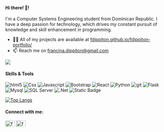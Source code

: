 
<h4 align="left">Hi there! 👋!</h4>

I'm a Computer Systems Engineering student from Dominican Republic. I have a deep passion for technology, which drives my constant pursuit of knowledge and skill enhancement in programming.
- 👨‍💻 All of my projects are available at [fdippiton.github.io/fdippiton-portfolio/](https://fdippiton.github.io/fdippiton-portfolio/)
- 📫 Reach me on francina.dippiton@gmail.com 

<!---
Frandipfer/Frandipfer is a ✨ special ✨ repository because its `README.md` (this file) appears on your GitHub profile.
You can click the Preview link to take a look at your changes.
--->




![](https://komarev.com/ghpvc/?username=fdippiton&color=000000)
#### Skills & Tools
<!--- 
<div>
  <img src="https://github.com/devicons/devicon/blob/master/icons/html5/html5-plain-wordmark.svg" title="HTML5" alt="HTML" width="40" height="40" />&nbsp;&nbsp;
  <img src="https://github.com/devicons/devicon/blob/master/icons/css3/css3-plain-wordmark.svg"  title="CSS3" alt="CSS" width="40" height="40" />&nbsp;&nbsp;
  <img src="https://github.com/devicons/devicon/blob/master/icons/javascript/javascript-original.svg" title="JavaScript" alt="JavaScript" width="40" height="40" />&nbsp;&nbsp;
    <img src="https://github.com/devicons/devicon/blob/master/icons/python/python-original-wordmark.svg" title="Python" alt="Python" width="45" height="50" />&nbsp;&nbsp;
      <img src="https://github.com/devicons/devicon/blob/master/icons/flask/flask-original-wordmark.svg" title="Flask" alt="Flask" width="50" height="50" />&nbsp;&nbsp;
    <img src="https://github.com/devicons/devicon/blob/master/icons/mysql/mysql-original-wordmark.svg" title="MySQL" alt="MySQL" width="50" height="50" />&nbsp;&nbsp;
  <img src="https://github.com/devicons/devicon/blob/master/icons/github/github-original.svg" title="Git" **alt="Git" width="40" height="40" />&nbsp;&nbsp;
  <img src="https://github.com/devicons/devicon/blob/master/icons/bootstrap/bootstrap-original.svg" title="Git" **alt="Git" width="40" height="40" />&nbsp;&nbsp;
  <img src="https://github.com/devicons/devicon/blob/master/icons/git/git-original-wordmark.svg" title="Git" **alt="Git" width="40" height="40"/>
</div>
--->

<p>
  <img alt="html5" src="https://img.shields.io/badge/-HTML5-E34F26?style=flat-square&logo=html5&logoColor=white" />
  <img alt="Css" src="https://img.shields.io/badge/CSS-1572B6?style=flat&logo=css&logoColor=white">
  <img alt="Javascript" src="https://img.shields.io/badge/-Javascript-f7df1c?style=flat-square&logo=javascript&logoColor=white" />
  <img alt="Bootstrap" src="https://img.shields.io/badge/-Bootstrap-7953b3?style=flat-square&logo=javascript&logoColor=white" />
  <img alt="React" src="https://img.shields.io/badge/-React-45b8d8?style=flat-square&logo=react&logoColor=white" />
  <img alt="Python" src="https://img.shields.io/badge/Python-3776AB?style=flat&logo=Python&logoColor=white">
  <img alt="git" src="https://img.shields.io/badge/-Git-F05032?style=flat-square&logo=git&logoColor=white" />
  <img alt="Flask" src="https://img.shields.io/badge/Flask-000000?style=flat&logo=flask&logoColor=white&color=gray">
  <img alt="Mysql" src="https://img.shields.io/badge/MySQL-4479A1?style=flat&logo=MySQL&logoColor=white">
  <img alt="SQL Server" src="https://img.shields.io/badge/SQL%20Server-CC2927?style=flat&logo=Sql%20Server&logoColor=white">
  <img alt=".Net" src="https://img.shields.io/badge/.NET-512BD4?style=flat&logo=.Net&logoColor=white">
  <img alt="Static Badge" src="https://img.shields.io/badge/C%23-512BD4?style=flat&logo=c%23&logoColor=white">





</p>

[![Top Langs](https://github-readme-stats.vercel.app/api/top-langs/?username=fdippiton&layout=compact)](https://github.com/fdippiton/github-readme-stats)



<!---
#### Stats

![Anurag's GitHub stats](https://github-readme-stats.vercel.app/api?username=fdippiton&show_icons=true&theme=tokyonight)

[![GitHub Streak](https://github-readme-streak-stats.herokuapp.com?user=fdippiton&theme=github-light)](https://git.io/streak-stats) --->


#### Connect with me:
<p align="left">
<a href="https://linkedin.com/in/francina-dippiton" target="blank"><img align="center" src="https://raw.githubusercontent.com/rahuldkjain/github-profile-readme-generator/master/src/images/icons/Social/linked-in-alt.svg" alt="francina dippiton" height="20" width="30" /></a>
<a href="https://www.hackerrank.com/frdippiton" target="blank"><img align="center" src="https://raw.githubusercontent.com/rahuldkjain/github-profile-readme-generator/master/src/images/icons/Social/hackerrank.svg" alt="frdippiton" height="20" width="30" /></a>
</p>
